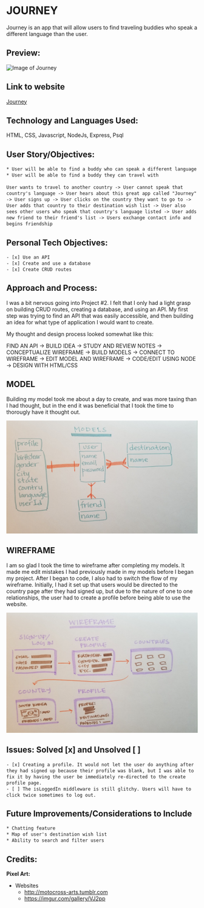 # **JOURNEY**

Journey is an app that will allow users to find traveling buddies who speak a different language than the user. 

## Preview:
![Image of Journey](https://github.com/sangchoi/project-2/blob/master/static/img/screenshot.png)

## Link to website
[Journey](https://infinite-ravine-17494.herokuapp.com/)

## Technology and Languages Used:
HTML, CSS, Javascript, NodeJs, Express, Psql

## User Story/Objectives:
    * User will be able to find a buddy who can speak a different language
    * User will be able to find a buddy they can travel with

    User wants to travel to another country -> User cannot speak that country's language -> User hears about this great app called "Journey" -> User signs up -> User clicks on the country they want to go to -> User adds that country to their destination wish list -> User also sees other users who speak that country's language listed -> User adds new friend to their friend's list -> Users exchange contact info and begins friendship

## Personal Tech Objectives: 
    - [x] Use an API
    - [x] Create and use a database
    - [x] Create CRUD routes

## Approach and Process:
I was a bit nervous going into Project #2. I felt that I only had a light grasp on building CRUD routes, creating a database, and using an API. My first step was trying to find an API that was easily accessible, and then building an idea for what type of application I would want to create. 

My thought and design process looked somewhat like this:

FIND AN API -> BUILD IDEA -> STUDY AND REVIEW NOTES -> CONCEPTUALIZE WIREFRAME -> BUILD MODELS -> CONNECT TO WIREFRAME -> EDIT MODEL AND WIREFRAME -> CODE/EDIT USING NODE -> DESIGN WITH HTML/CSS

## MODEL
Building my model took me about a day to create, and was more taxing than I had thought, but in the end it was beneficial that I took the time to thorougly have it thought out. 

![Image of Model](https://github.com/sangchoi/project-2/blob/master/static/img/models.jpg)

## WIREFRAME
I am so glad I took the time to wireframe after completing my models. It made me edit mistakes I had previously made in my models before I began my project. After I began to code, I also had to switch the flow of my wireframe. Initially, I had it set up that users would be directed to the country page after they had signed up, but due to the nature of one to one relationships, the user had to create a profile before being able to use the website. 

![Image of Wireframe](https://github.com/sangchoi/project-2/blob/master/static/img/appwireframe.jpg)

## Issues: Solved [x] and Unsolved [ ]

    - [x] Creating a profile. It would not let the user do anything after they had signed up because their profile was blank, but I was able to fix it by having the user be immediately re-directed to the create profile page.
    - [ ] The isLoggedIn middleware is still glitchy. Users will have to click twice sometimes to log out.

## Future Improvements/Considerations to Include
    * Chatting feature
    * Map of user's destination wish list
    * Ability to search and filter users

## Credits:

**Pixel Art:**

* Websites
    * http://motocross-arts.tumblr.com
    * https://imgur.com/gallery/VJ2pp

